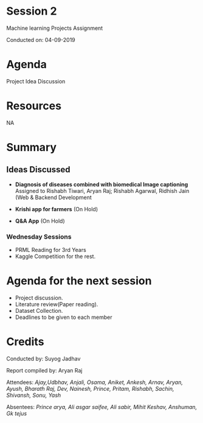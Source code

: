 # Session 2

Machine learning Projects Assignment

Conducted on: 04-09-2019
# Agenda
 Project Idea Discussion

# Resources
NA
# Summary
## Ideas Discussed
* **Diagnosis of diseases combined with biomedical Image captioning**
Assigned to Rishabh Tiwari, Aryan Raj; Rishabh Agarwal, Ridhish Jain (Web & Backend Development
  
* **Krishi app for farmers** (On Hold)
* **Q&A App** (On Hold)
###  **Wednesday Sessions**
* PRML Reading for 3rd Years
* Kaggle Competition for the rest.
# Agenda for the next session
* Project discussion.
* Literature review(Paper reading).
* Dataset Collection.
* Deadlines to be given to each member
# Credits
Conducted by: Suyog Jadhav

Report compiled by: Aryan Raj

Attendees: *Ajay,Udbhav, Anjali, Osama, Aniket, Ankesh, Arnav, Aryan, Ayush, Bharath Raj, Dev, Nainesh, Prince, Pritam, Rishabh, Sachin, Shivansh, Sonu, Yash*

Absentees: *Prince arya,
Ali asgar saifee,
Ali sabir,
Mihit Keshav,
Anshuman, 
Gk tejus*


